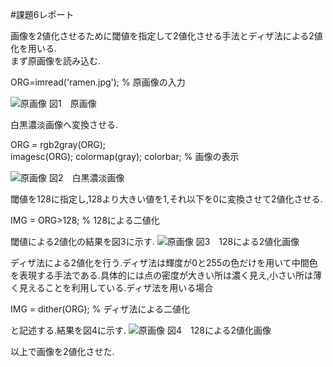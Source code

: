 #課題6レポート

画像を2値化させるために閾値を指定して2値化させる手法とディザ法による2値化を用いる.  
まず原画像を読み込む.

ORG=imread('ramen.jpg'); % 原画像の入力

![原画像](https://github.com/fujikawabata/MATLAB/blob/master/image/ramen.jpg)
図1　原画像

白黒濃淡画像へ変換させる.

ORG = rgb2gray(ORG);  
imagesc(ORG); colormap(gray); colorbar; % 画像の表示

![原画像](https://github.com/fujikawabata/MATLAB/blob/master/image/kadai6/kadai6-1.jpg)
図2　白黒濃淡画像

閾値を128に指定し,128より大きい値を1,それ以下を0に変換させて2値化させる.

IMG = ORG>128; % 128による二値化

閾値による2値化の結果を図3に示す.
![原画像](https://github.com/fujikawabata/MATLAB/blob/master/image/kadai6/kadai6-2.jpg)
図3　128による2値化画像

ディザ法による2値化を行う.ディザ法は輝度が0と255の色だけを用いて中間色を表現する手法である.具体的には点の密度が大きい所は濃く見え,小さい所は薄く見えることを利用している.ディザ法を用いる場合

IMG = dither(ORG); % ディザ法による二値化  

と記述する.結果を図4に示す.
![原画像](https://github.com/fujikawabata/MATLAB/blob/master/image/kadai6/kadai6-3.jpg)
図4　128による2値化画像

以上で画像を2値化させた.
